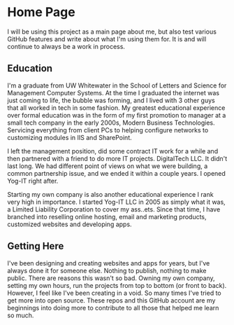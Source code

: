 # Home Page
I will be using this project as a main page about me, but also test various GitHub features and write about what I'm using them for.  It is and will continue to always be a work in process.  

## Education
I'm a graduate from UW Whitewater in the School of Letters and Science for Management Computer Systems.  At the time I graduated the internet was just coming to life, the bubble was forming, and I lived with 3 other guys that all worked in tech in some fashion. My greatest educational experience over formal education was in the form of my first promotion to manager at a small tech company in the early 2000s, Modern Business Technologies. Servicing everything from client PCs to helping configure networks to customizing modules in IIS and SharePoint.

I left the management position, did some contract IT work for a while and then partnered with a friend to do more IT projects. DigitalTech LLC.  It didn't last long.  We had different point of views on what we were building, a common partnership issue, and we ended it within a couple years.  I opened Yog-IT right after. 

Starting my own company is also another educational experience I rank very high in importance.  I started Yog-IT LLC in 2005 as simply what it was, a Limited Liability Corporation to cover my ass..ets. Since that time, I have branched into reselling online hosting, email and marketing products, customized websites and developing apps.  

## Getting Here
I've been designing and creating websites and apps for years, but I've always done it for someone else.  Nothing to publish, nothing to make public.  There are reasons this wasn't so bad. Owning my own company, setting my own hours, run the projects from top to bottom (or front to back).  However, I feel like I've been creating in a void.  So many times I've tried to get more into open source.  These repos and this GitHub account are my beginnings into doing more to contribute to all those that helped me learn so much.


